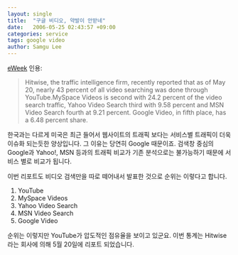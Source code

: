 ```yaml
---
layout: single
title:  "구글 비디오, 약발이 안받네"
date:   2006-05-25 02:43:57 +09:00
categories: service
tags: google video
author: Samgu Lee
---
```

[eWeek](http://googlewatch.eweek.com/blogs/google_watch/archive/2006/05/24/10288.aspx) 인용:

> Hitwise, the traffic intelligence firm, recently reported that as of May 20, nearly 43 percent of all video searching was done through YouTube.MySpace Videos is second with 24.2 percent of the video search traffic, Yahoo Video Search third with 9.58 percent and MSN Video Search fourth at 9.21 percent. Google Video, in fifth place, has a 6.48 percent share.

한국과는 다르게 미국은 최근 들어서 웹사이트의 트래픽 보다는 서비스별 트래픽이 더욱 이슈화 되는듯한 양상입니다. 그 이유는 당연히 Google 때문이죠. 검색창 중심의 Google과 Yahoo!, MSN 등과의 트래픽 비교가 기존 분석으로는 불가능하기 때문에 서비스 별로 비교가 됩니다.

이번 리포트도 비디오 검색만을 따로 떼어내서 발표한 것으로 순위는 이렇다고 합니다.

1. YouTube
2. MySpace Videos
3. Yahoo Video Search
4. MSN Video Search
5. Google Video

순위는 이렇지만 YouTube가 압도적인 점유율을 보이고 있군요. 이번 통계는 Hitwise라는 회사에 의해 5월 20일에 리포트 되었습니다.
